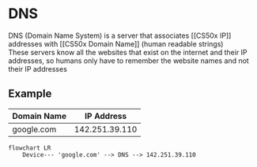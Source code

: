 # DNS
DNS (Domain Name System) is a server that associates [[CS50x IP]] addresses with [[CS50x Domain Name]] (human readable strings)  
These servers know all the websites that exist on the internet and their IP addresses, so humans only have to remember the website names and not their IP addresses

## Example
| Domain Name| IP Address
|-------------- | -------------- 
| google.com | 142.251.39.110

```mermaid
flowchart LR
    Device--- 'google.com' --> DNS --> 142.251.39.110 
```
